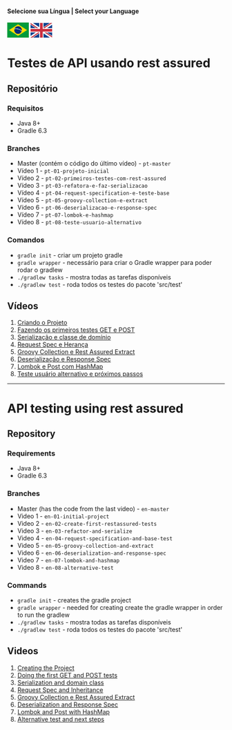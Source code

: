 #### Selecione sua Língua | Select your Language
<a href='#Testes-de-API-usando-rest-assured'><img src="images/pt-br.png" alt="Português" width="50" /></a>
<a href='#API-testing-using-rest-assured'><img src="images/en.jpg" alt="English" width="50" /></a>


# Testes de API usando rest assured

## Repositório

### Requisitos
* Java 8+
* Gradle 6.3

### Branches
* Master (contém o código do último vídeo)  - `pt-master` 
* Vídeo 1 - `pt-01-projeto-inicial`
* Vídeo 2 - `pt-02-primeiros-testes-com-rest-assured`
* Vídeo 3 - `pt-03-refatora-e-faz-serializacao`
* Vídeo 4 - `pt-04-request-specification-e-teste-base`
* Vídeo 5 - `pt-05-groovy-collection-e-extract`
* Vídeo 6 - `pt-06-deserializacao-e-response-spec`
* Vídeo 7 - `pt-07-lombok-e-hashmap`
* Vídeo 8 - `pt-08-teste-usuario-alternativo`


### Comandos
* `gradle init` - criar um projeto gradle
* `gradle wrapper` - necessário para criar o Gradle wrapper para poder rodar o gradlew
* `./gradlew tasks` - mostra todas as tarefas disponíveis
* `./gradlew test` - roda todos os testes do pacote 'src/test'

## Vídeos

1. [Criando o Projeto](https://youtu.be/EjXimnUwAns)
1. [Fazendo os primeiros testes GET e POST](https://youtu.be/Yko4DTEmAV8) 
1. [Serialização e classe de domínio](https://youtu.be/nYC2_DruHVU) 
1. [Request Spec e Herança](https://youtu.be/5Sb2Sf3GssI) 
1. [Groovy Collection e Rest Assured Extract](https://youtu.be/KQmJqdKgs74) 
1. [Deserialização e Response Spec](https://youtu.be/l564EZXoHOA) 
1. [Lombok e Post com HashMap](https://youtu.be/LVKx6GByzPU) 
1. [Teste usuário alternativo e próximos passos](https://youtu.be/BR-CUQf6bDA)

---

# API testing using rest assured

## Repository

### Requirements
* Java 8+
* Gradle 6.3

### Branches
* Master (has the code from the last video)  - `en-master` 
* Video 1 - `en-01-initial-project`
* Video 2 - `en-02-create-first-restassured-tests`
* Video 3 - `en-03-refactor-and-serialize`
* Video 4 - `en-04-request-specification-and-base-test`
* Video 5 - `en-05-groovy-collection-and-extract`
* Video 6 - `en-06-deserialization-and-response-spec`
* Video 7 - `en-07-lombok-and-hashmap`
* Video 8 - `en-08-alternative-test`

### Commands
* `gradle init` - creates the gradle project
* `gradle wrapper` - needed for creating create the gradle wrapper in order to run the gradlew
* `./gradlew tasks` - mostra todas as tarefas disponíveis
* `./gradlew test` - roda todos os testes do pacote 'src/test'

## Videos

1. [Creating the Project](https://youtu.be/MnPx1uoYyac)
1. [Doing the first GET and POST tests](https://youtu.be/ZHkms9dhfVs)
1. [Serialization and domain class](https://youtu.be/jQ43TLg2p70)
1. [Request Spec and Inheritance](https://youtu.be/AcWxLe9a7-E)
1. [Groovy Collection e Rest Assured Extract](https://youtu.be/q_Q9_F7DdwQ)
1. [Deserialization and Response Spec](https://youtu.be/i33KgGqOC9I)
1. [Lombok and Post with HashMap](https://youtu.be/Ux9GZJFnPdU)
1. [Alternative test and next steps](https://youtu.be/PPqHsFPWS0A)
